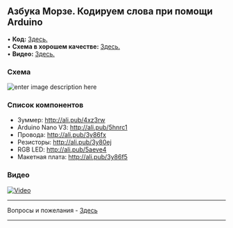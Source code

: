 ## Азбука Морзе. Кодируем слова при помощи Arduino
• **Код:** [Здесь.](/all_here/137/code.txt)  
• **Схема в хорошем качестве:** [Здесь.](https://i.imgur.com/iVwusq6.jpg)  
• **Видео:** [Здесь.](https://youtu.be/dPrCPrQ8fX8)  

### Схема
![enter image description here](https://i.imgur.com/iVwusq6.jpg)

### Список компонентов
- Зуммер: http://ali.pub/4xz3rw  
- Arduino Nano V3: http://ali.pub/5hnrc1
- Провода: http://ali.pub/3y86fx  
- Резисторы: http://ali.pub/3y80ej  
- RGB LED: http://ali.pub/5aeve4  
- Макетная плата: http://ali.pub/3y86f5  

### Видео
[![Video](https://img.youtube.com/vi/dPrCPrQ8fX8/maxresdefault.jpg)](https://youtu.be/dPrCPrQ8fX8)

---

Вопросы и пожелания - [Здесь](https://www.youtube.com/c/Bytevideo/)

---
